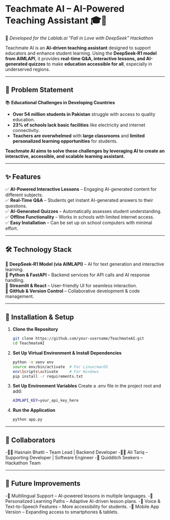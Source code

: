 # **Teachmate AI – AI-Powered Teaching Assistant** 🎓🤖  
🚀 *Developed for the Lablab.ai "Fall in Love with DeepSeek" Hackathon*  

Teachmate AI is an **AI-driven teaching assistant** designed to support educators and enhance student learning. Using the **DeepSeek-R1 model from AIMLAPI**, it provides **real-time Q&A, interactive lessons, and AI-generated quizzes** to make **education accessible for all**, especially in underserved regions.  

---

## **📌 Problem Statement**  
📚 **Educational Challenges in Developing Countries**  
- **Over 54 million students in Pakistan** struggle with access to quality education.  
- **23% of schools lack basic facilities** like electricity and internet connectivity.  
- **Teachers are overwhelmed** with **large classrooms** and **limited personalized learning opportunities** for students.  

**Teachmate AI aims to solve these challenges by leveraging AI to create an interactive, accessible, and scalable learning assistant.**  

---

## **✨ Features**  
✅ **AI-Powered Interactive Lessons** – Engaging AI-generated content for different subjects.  
✅ **Real-Time Q&A** – Students get instant AI-generated answers to their questions.  
✅ **AI-Generated Quizzes** – Automatically assesses student understanding.  
✅ **Offline Functionality** – Works in schools with limited internet access.  
✅ **Easy Installation** – Can be set up on school computers with minimal effort.  

---

## **🛠️ Technology Stack**  
🔹 **DeepSeek-R1 Model (via AIMLAPI)** – AI for text generation and interactive learning.  
🔹 **Python & FastAPI** – Backend services for API calls and AI response handling.  
🔹 **Streamlit & React** – User-friendly UI for seamless interaction.  
🔹 **GitHub & Version Control** – Collaborative development & code management.  

---

## **🚀 Installation & Setup**  
1. **Clone the Repository**  
   ```bash
   git clone https://github.com/your-username/TeachmateAI.git
   cd TeachmateAI

2. **Set Up Virtual Environment & Install Dependencies**  
   ```bash
   python -m venv env
   source env/bin/activate  # For Linux/macOS
   env\Scripts\activate     # For Windows
   pip install -r requirements.txt

3. **Set Up Environment Variables**
   Create a .env file in the project root and add:
   ```bash
   AIMLAPI_KEY=your_api_key_here
   
4. **Run the Application**
   ```bash
   python app.py

---

## **🤝 Collaborators**
-👨‍💻 Hasnain Bhatti – Team Lead | Backend Developer
-👨‍💻 Ali Tariq – Supporting Developer | Software Engineer
-👥 Quidditch Seekers – Hackathon Team

---

## **📌 Future Improvements**
-🔹 Multilingual Support – AI-powered lessons in multiple languages.
-🔹 Personalized Learning Paths – Adaptive AI-driven lesson plans.
-🔹 Voice & Text-to-Speech Features – More accessibility for students.
-🔹 Mobile App Version – Expanding access to smartphones & tablets.

